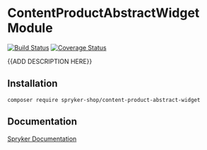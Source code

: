 # ContentProductAbstractWidget Module
[![Build Status](https://travis-ci.org/spryker-shop/content-product-abstract-widget.svg)](https://travis-ci.org/spryker-shop/content-product-abstract-widget)
[![Coverage Status](https://coveralls.io/repos/github/spryker-shop/content-product-abstract-widget/badge.svg)](https://coveralls.io/github/spryker-shop/content-product-abstract-widget)

{{ADD DESCRIPTION HERE}}

## Installation

```
composer require spryker-shop/content-product-abstract-widget
```

## Documentation

[Spryker Documentation](https://documentation.spryker.com/module_guide/overview.htm)
